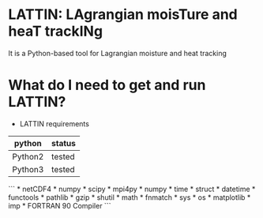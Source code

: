 # LATTIN: LAgrangian moisTure and heaT trackINg
It is a Python-based tool for Lagrangian moisture and heat tracking

# What do I need to get and run LATTIN?

* LATTIN requirements


<table>
<thead>
<tr>
<th>python</th>
<th>status</th>
</tr>
</thead>
<tbody>
<tr>
<td>Python2</td>
<td> tested</td>
</tr>
<tr>
<td>Python3</td>
<td> tested</td>
</tr>
</tbody>
</table>
```
*  netCDF4
*  numpy 
*  scipy 
*  mpi4py
*  numpy 
*  time
*  struct
*  datetime
*  functools
*  pathlib 
*  gzip
*  shutil
*  math 
*  fnmatch
*  sys
*  os
*  matplotlib
*  imp
*  FORTRAN 90 Compiler
```
